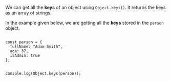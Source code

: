 We can get all the **keys**
of an object using `Object.keys()`.
It returns the keys
as an array of strings.

In the example given below,
we are getting all the **keys**
stored in the `person` object.

<codeblock language="javascript" type="lesson">
<code>
const person = {
  fullName: "Adam Smith",
  age: 37,
  isAdmin: true
};

console.log(Object.keys(person));
</code>
</codeblock>